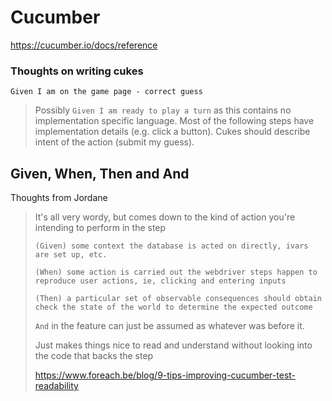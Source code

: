 # Cucumber

https://cucumber.io/docs/reference

### Thoughts on writing cukes

`Given I am on the game page - correct guess`

>Possibly `Given I am ready to play a turn` as this contains no implementation specific language.
>Most of the following steps have implementation details (e.g. click a button). Cukes should describe intent of the action (submit my guess).


## Given, When, Then and And
Thoughts from Jordane

>It's all very wordy, but comes down to the kind of action you're intending to perform in the step
>
>```
>(Given) some context the database is acted on directly, ivars are set up, etc.
>
>(When) some action is carried out the webdriver steps happen to reproduce user actions, ie, clicking and entering inputs
>
>(Then) a particular set of observable consequences should obtain check the state of the world to determine the expected outcome
>```
>`And` in the feature can just be assumed as whatever was before it.
>
>Just makes things nice to read and understand without looking into the code that backs the step
>
>https://www.foreach.be/blog/9-tips-improving-cucumber-test-readability

